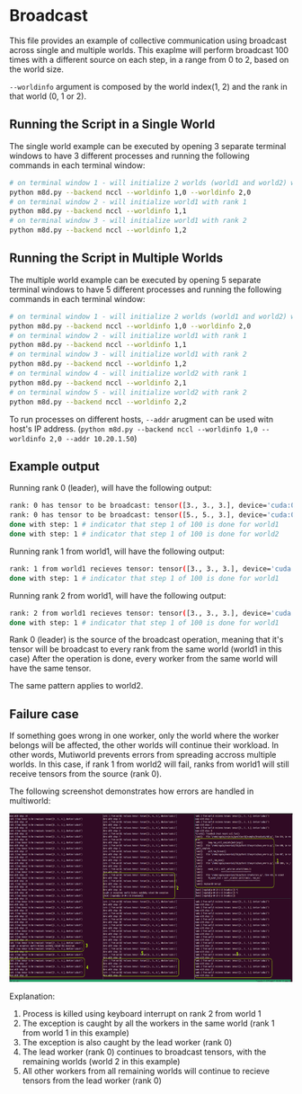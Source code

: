 # Broadcast

This file provides an example of collective communication using broadcast across single and multiple worlds. This exaplme will perform broadcast 100 times with a different source on each step, in a range from 0 to 2, based on the world size.

`--worldinfo` argument is composed by the world index(1, 2) and the rank in that world (0, 1 or 2).

## Running the Script in a Single World

The single world example can be executed by opening 3 separate terminal windows to have 3 different processes and running the following commands in each terminal window:

```bash
# on terminal window 1 - will initialize 2 worlds (world1 and world2) with rank 0
python m8d.py --backend nccl --worldinfo 1,0 --worldinfo 2,0
# on terminal window 2 - will initialize world1 with rank 1
python m8d.py --backend nccl --worldinfo 1,1
# on terminal window 3 - will initialize world1 with rank 2
python m8d.py --backend nccl --worldinfo 1,2
```

## Running the Script in Multiple Worlds

The multiple world example can be executed by opening 5 separate terminal windows to have 5 different processes and running the following commands in each terminal window:

```bash
# on terminal window 1 - will initialize 2 worlds (world1 and world2) with rank 0
python m8d.py --backend nccl --worldinfo 1,0 --worldinfo 2,0
# on terminal window 2 - will initialize world1 with rank 1
python m8d.py --backend nccl --worldinfo 1,1
# on terminal window 3 - will initialize world1 with rank 2
python m8d.py --backend nccl --worldinfo 1,2
# on terminal window 4 - will initialize world2 with rank 1
python m8d.py --backend nccl --worldinfo 2,1
# on terminal window 5 - will initialize world2 with rank 2
python m8d.py --backend nccl --worldinfo 2,2
```

To run processes on different hosts, `--addr` arugment can be used witn host's IP address. (`python m8d.py --backend nccl --worldinfo 1,0 --worldinfo 2,0 --addr 10.20.1.50`)

## Example output

Running rank 0 (leader), will have the following output:

```bash
rank: 0 has tensor to be broadcast: tensor([3., 3., 3.], device='cuda:0') # tensor of the source rank for world1
rank: 0 has tensor to be broadcast: tensor([5., 5., 3.], device='cuda:0') # tensor of the source rank for world2
done with step: 1 # indicator that step 1 of 100 is done for world1
done with step: 1 # indicator that step 1 of 100 is done for world2
```

Running rank 1 from world1, will have the following output:

```bash
rank: 1 from world1 recieves tensor: tensor([3., 3., 3.], device='cuda:1') # recieved tensor from the source (rank 0)
done with step: 1 # indicator that step 1 of 100 is done for world1
```

Running rank 2 from world1, will have the following output:

```bash
rank: 2 from world1 recieves tensor: tensor([3., 3., 3.], device='cuda:2') # recieved tensor from the source (rank 0)
done with step: 1 # indicator that step 1 of 100 is done for world1
```

Rank 0 (leader) is the source of the broadcast operation, meaning that it's tensor will be broadcast to every rank from the same world (world1 in this case)
After the operation is done, every worker from the same world will have the same tensor.

The same pattern applies to world2.

## Failure case

If something goes wrong in one worker, only the world where the worker belongs will be affected, the other worlds will continue their workload.
In other words, Mutiworld prevents errors from spreading accross multiple worlds.
In this case, if rank 1 from world2 will fail, ranks from world1 will still receive tensors from the source (rank 0).

The following screenshot demonstrates how errors are handled in multiworld:

<p align="center"><img src="../../docs/imgs/broadcast_error.png" alt="broadcast error handling" width="800" height="300"></p>

Explanation:

1. Process is killed using keyboard interrupt on rank 2 from world 1
2. The exception is caught by all the workers in the same world (rank 1 from world 1 in this example)
3. The exception is also caught by the lead worker (rank 0)
4. The lead worker (rank 0) continues to broadcast tensors, with the remaining worlds (world 2 in this example)
5. All other workers from all remaining worlds will continue to recieve tensors from the lead worker (rank 0)
